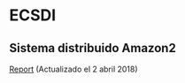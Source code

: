 # ECSDI
## Sistema distribuido Amazon2

[Report](http://ahuangfeng.ddns.net/) (Actualizado el 2 abril 2018)
